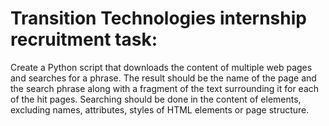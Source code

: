 # Transition Technologies internship recruitment task:


Create a Python script that downloads the content of multiple web pages and searches for a phrase. The result should be the name of the page and the search phrase along with a fragment of the text surrounding it for each of the hit pages. Searching should be done in the content of elements, excluding names, attributes, styles of HTML elements or page structure.
